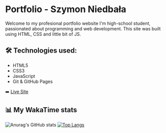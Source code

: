 # Portfolio - Szymon Niedbała

Welcome to my profesional portfolio website
I'm high-school student, passionated about programming and web development.
This site was built using HTML, CSS and little bit of JS.

## 🛠️ Technologies used:

- HTML5
- CSS3
- JavaScript
- Git & GitHub Pages

➡️ [Live Site](https://szymekx13.github.io/portfolio/)

## 📊 My WakaTime stats

![Anurag's GitHub stats](https://github-readme-stats.vercel.app/api?username=szymekx13&show_icons=true)
[![Top Langs](https://github-readme-stats.vercel.app/api/top-langs/?username=szymekx13)](https://github.com/szymekx13/github-readme-stats)